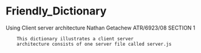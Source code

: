 # Friendly_Dictionary
Using Client server architecture
        Nathan Getachew 
        ATR/6923/08
        SECTION 1

        
        This dictionary illustrates a client server
        architecture consists of one server file called server.js 

